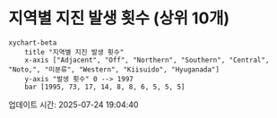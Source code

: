 # 지역별 지진 발생 횟수 (상위 10개)

```mermaid
xychart-beta
    title "지역별 지진 발생 횟수"
    x-axis ["Adjacent", "Off", "Northern", "Southern", "Central", "Noto,", "미분류", "Western", "Kiisuido", "Hyuganada"]
    y-axis "발생 횟수" 0 --> 1997
    bar [1995, 73, 17, 14, 8, 8, 6, 5, 5, 5]
```

업데이트 시간: 2025-07-24 19:04:40
